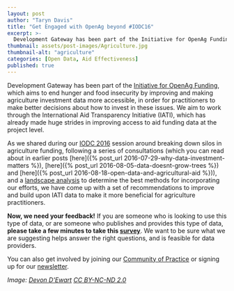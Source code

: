 ```yaml
---
layout: post
author: "Taryn Davis"
title: "Get Engaged with OpenAg beyond #IODC16" 
excerpt: >-
  Development Gateway has been part of the Initiative for OpenAg Funding, which aims to end hunger and food insecurity by improving and making agriculture investment data more accessible, in order for practitioners to make better decisions about how to invest in these issues....
thumbnail: assets/post-images/Agriculture.jpg
thumbnail-alt: "agriculture"
categories: [Open Data, Aid Effectiveness]
published: true
---
```


Development Gateway has been part of the [Initiative for OpenAg Funding](https://www.interaction.org/project/open-ag-funding/overview), which aims to end hunger and food insecurity by improving and making agriculture investment data more accessible, in order for practitioners to make better decisions about how to invest in these issues. We aim to work through the International Aid Transparency Initiative (IATI), which has already made huge strides in improving access to aid funding data at the project level. 

As we shared during our [IODC 2016](https://twitter.com/hashtag/IODC16?src=hash) session around breaking down silos in agriculture funding, following a series of consultations (which you can read about in earlier posts [here]({% post_url 2016-07-29-why-data-investment-matters %}), [here]({% post_url 2016-08-05-data-doesnt-grow-trees %}) and [here]({% post_url 2016-08-18-open-data-and-agricultural-aid %})), and a [landscape analysis](https://www.interaction.org/project/open-ag-funding/resources) to determine the best methods for incorporating our efforts, we have come up with a set of recommendations to improve and build upon IATI data to make it more beneficial for agriculture practitioners. 

**Now, we need your feedback!** If you are someone who is looking to use this type of data, or are someone who publishes and provides this type of data, **please take a few minutes to take this [survey](https://www.surveymonkey.com/r/openag)**. We want to be sure what we are suggesting helps answer the right questions, and is feasible for data providers. 

You can also get involved by joining our [Community of Practice](https://www.interaction.org/project/open-ag-funding/get-involved) or signing up for our [newsletter](https://www.interaction.org/project/open-ag-funding/get-involved).

*Image: [Devon D'Ewart](https://www.flickr.com/photos/dkjd/8442747639/in/photolist-dS4hJt-5rZubr-fkvDVb-fkguGD-fkvDyd-91Hcj-hzYGN8-t7HUi1-qGymhH-7ZuWwd-brfCZc-bqhZp1-cWsHkA-5MgYQ7-bDcTex-bqhXKu-iWpVXs-9a6VQp-8BvGXH-qq91pn-7tuaoY-9kEx6c-eZLzBN-5KqjZG-9kquo2-9kspQC-9Dahqx-9kpqoP-bmegu7-bz9aAk-bmq1DE-bz3S2a-9kqsHg-9kDVdr-9kH2Do-bmeGwy-9kt3dL-9kD26B-5NBGto-9kH7nm-guX3d-9kH4RC-9kCSS8-9kDSXi-p3qWiK-9kCHxk-zhrj14-9FumpX-9kFSLh-9kDZmV) [CC BY-NC-ND 2.0](https://creativecommons.org/licenses/by-nc-nd/2.0/)*
